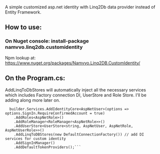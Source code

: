 A simple customized asp.net identity with Linq2Db data provider instead of Entity Framework. 

## **How to use:**

### On Nuget console:  **install-package namvvo.linq2db.customidentity**


Npm lookup at: https://www.nuget.org/packages/Namvvo.Linq2DB.CustomIdentity/


## **On the Program.cs:**
AddLinqToDbStores will automatically inject all the necessary services which includes Factory connection DI, UserStore and Role Store. I'll be adding along more later on.

```
  builder.Services.AddIdentityCore<AspNetUser>(options => options.SignIn.RequireConfirmedAccount = true)
    .AddRoles<AspNetRole>()
    .AddRoleManager<RoleManager<AspNetRole>>()
    .AddUserStore<UserStore<string, AspNetUser, AspNetRole, AspNetUserRole>>()
    .AddLinqToDBStores(new DefaultConnectionFactory()) // add DI services for custom identity   
    .AddSignInManager()
    .AddDefaultTokenProviders();```



